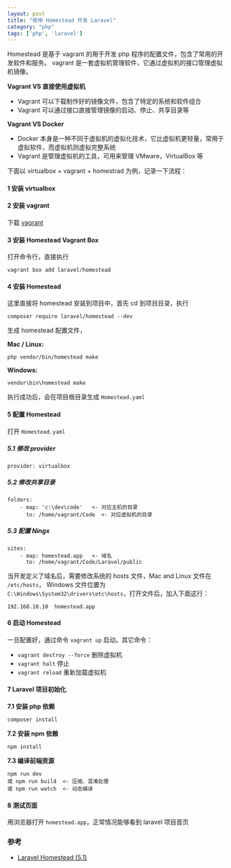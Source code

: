 ```yaml
---
layout: post
title: "使用 Homestead 开发 Laravel"
category: "php"
tags: ['php', 'laravel']
---
```


Homestead 是基于 vagrant 的用于开发 php 程序的配置文件，包含了常用的开发软件和服务。 vagrant 是一套虚拟机管理软件，它通过虚拟机的接口管理虚拟机镜像。

**Vagrant VS 直接使用虚拟机**

* Vagrant 可以下载制作好的镜像文件，包含了特定的系统和软件组合
* Vagrant 可以通过接口直接管理镜像的启动、停止、共享目录等

**Vagrant VS Docker**

* Docker 本身是一种不同于虚拟机的虚拟化技术，它比虚拟机更轻量，常用于虚拟软件，而虚拟机则虚拟完整系统
* Vagrant 是管理虚拟机的工具，可用来管理 VMware，VirtualBox 等

<!-- more -->

下面以 virtualbox + vagrant + homestrad 为例，记录一下流程：

#### 1 安装 virtualbox

#### 2 安装 vagrant

下载 [vagrant](http://www.vagrantup.com/downloads.html)

#### 3 安装 Homestead Vagrant Box

打开命令行，直接执行

```shell
vagrant box add laravel/homestead
```

#### 4 安装 Homestead

这里直接将 homestead 安装到项目中，首先 cd 到项目目录，执行

```shell
composer require laravel/homestead --dev
```

生成 homestead 配置文件，

**Mac / Linux:**

```shell
php vendor/bin/homestead make
```

**Windows:**

```shell
vendor\bin\homestead make
```

执行成功后，会在项目根目录生成 `Homestead.yaml`


#### 5 配置 Homestead

打开 `Homestead.yaml`

##### 5.1 修改 provider

```
provider: virtualbox
```

##### 5.2 修改共享目录

```
folders:
    - map: 'c:\dev\code'   <- 对应主机的目录
      to: /home/vagrant/Code  <- 对应虚拟机的目录
```


##### 5.3 配置 Ningx 

```
sites:
    - map: homestead.app   <- 域名
      to: /home/vagrant/Code/Laravel/public
```

当开发定义了域名后，需要修改系统的 hosts 文件，Mac and Linux 文件在 `/etc/hosts`，  Windows 文件位置为 `C:\Windows\System32\drivers\etc\hosts`，打开文件后，加入下面这行：

```
192.168.10.10  homestead.app
```

#### 6 启动 Homestead

一旦配置好，通过命令 `vagrant up` 启动。其它命令：

* `vagrant destroy --force` 删除虚拟机
* `vagrant halt` 停止
* `vagrant reload` 重新加载虚拟机


#### 7 Laravel 项目初始化

**7.1 安装 php 依赖**

```shell
composer install
```

**7.2 安装 npm 依赖**

```shell
npm install
```

**7.3 编译前端资源**

```shell
npm run dev  
或 npm run build  <- 压缩、混淆处理  
或 npm run watch  <- 动态编译  
```


#### 8 测试页面

用浏览器打开 `homestead.app`，正常情况能够看到 laravel 项目首页


### 参考

* [Laravel Homestead (5.1)](https://laravel.com/docs/5.1/homestead)